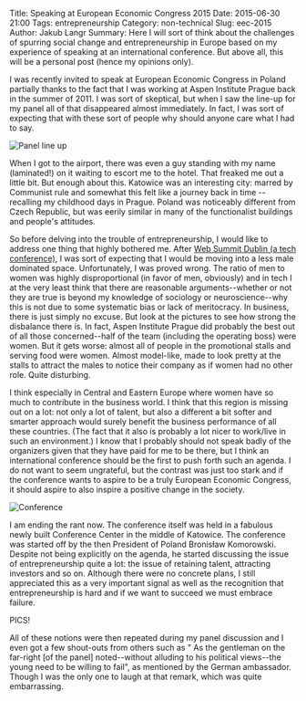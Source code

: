 Title: Speaking at European Economic Congress 2015
Date: 2015-06-30 21:00
Tags: entrepreneurship 
Category: non-technical
Slug: eec-2015
Author: Jakub Langr
Summary: Here I will sort of think about the challenges of spurring social change and entrepreneurship in Europe based on my experience of speaking at an international conference. But above all, this will be a personal post (hence my opinions only).

I was recently invited to speak at European Economic Congress in Poland partially thanks to the fact that I was working at Aspen Institute Prague back in the summer of 2011. I was sort of skeptical, but when I saw the line-up for my panel all of that disappeared almost immediately. In fact, I was sort of expecting that with these sort of people why should anyone care what I had to say. 

<img src="https://dl.dropboxusercontent.com/u/30848031/blog/panel.png" alt="Panel line up" align='center' />

When I got to the airport, there was even a guy standing with my name (laminated!) on it waiting to escort me to the hotel. That freaked me out a little bit. But enough about this. Katowice was an interesting city: marred by Communist rule and somewhat this felt like a journey back in time -- recalling my childhood days in Prague. Poland was noticeably different from Czech Republic, but was eerily similar in many of the functionalist buildings and people's attitudes. 

So before delving into the trouble of entrepreneurship, I would like to address one thing that highly bothered me. After [Web Summit Dublin (a tech conference)](/web-summit-dublin-14.html), I was sort of expecting that I would be moving into a less male dominated space. Unfortunately, I was proved wrong. The ratio of men to women was highly disproportional (in favor of men, obviously) and in tech I at the very least think that there are reasonable arguments--whether or not they are true is beyond my knowledge of sociology or neuroscience--why this is not due to some systematic bias or lack of meritocracy. In business, there is just simply no excuse. But look at the pictures to see how strong the disbalance there is. In fact, Aspen Institute Prague did probably the best out of all those concerned--half of the team (including the operating boss) were women. But it gets worse: almost all of people in the promotional stalls and serving food were women. Almost model-like, made to look pretty at the stalls to attract the males to notice their company as if women had no other role. Quite disturbing. 

I think especially in Central and Eastern Europe where women have so much to contribute in the business world. I think that this region is missing out on a lot: not only a lot of talent, but also a different a bit softer and smarter approach would surely benefit the business performance of all these countries. (The fact that it also is probably a lot nicer to work/live in such an environment.) I know that I probably should not speak badly of the organizers given that they have paid for me to be there, but I think an international conference should be the first to push forth such an agenda. I do not want to seem ungrateful, but the contrast was just too stark and if the conference wants to aspire to be a truly European Economic Congress, it should aspire to also inspire a positive change in the society.

<img src='...' alt='Conference' />

I am ending the rant now. The conference itself was held in a fabulous newly built Conference Center in the middle of Katowice. The conference was started off by the then President of Poland Bronisław Komorowski. Despite not being explicitly on the agenda, he started discussing the issue of entrepreneurship quite a lot: the issue of retaining talent, attracting investors and so on. Although there were no concrete plans, I still appreciated this as a very important signal as well as the recognition that entrepreneurship is hard and if we want to succeed we must embrace failure. 

PICS!

All of these notions were then repeated during my panel discussion and I even got a few shout-outs from others such as " As the gentleman on the far-right [of the panel] noted--without alluding to his political views--the young need to be willing to fail", as mentioned by the German ambassador. Though I was the only one to laugh at that remark, which was quite embarrassing. 
